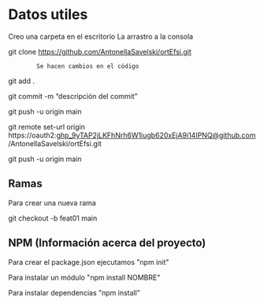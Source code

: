 # Datos utiles
Creo una carpeta en el escritorio
La arrastro a la consola

git clone https://github.com/AntonellaSavelski/ortEfsi.git

            Se hacen cambios en el código

git add .

git commit -m “descripción del commit”

git push -u origin main

git remote set-url origin https://oauth2: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@github.com/AntonellaSavelski/ortEfsi.git

git push -u origin main

## Ramas 
Para crear una nueva rama

git checkout -b feat01 main

## NPM (Información acerca del proyecto)
Para crear el package.json ejecutamos "npm init"

Para instalar un módulo "npm install NOMBRE"

Para instalar dependencias "npm install"